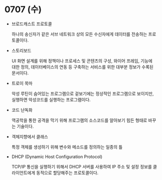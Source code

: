 # 0707 (수)

- 브로드캐스트 프로토콜

    하나의 송신자가 같은 서브 네트워크 상의 모든 수신자에게 데이터를 전송하는 프로토콜이다.

- 스토리보드

    UI 화면 설계를 위해 정책이나 프로세스 및 콘텐츠의 구성, 와이어 프레임, 기능에 대한 정의, 데이터베이스의 연동 등 구축하는 서비스를 위한 대부분 정보가 수록된 문서이다.

- 트로이 목마

    악성 루틴이 숨어있는 프로그램으로 겉보기에는 정상적인 프로그램으로 보이지만, 실행하면 악성코드를 실행하는 프로그램이다.

- 코드 난독화

    역공학을 통한 공격을 막기 위해 프로그램의 소스코드를 알아보기 힘든 형태로 바꾸는 기술이다.

- 객체지향에서 클래스

    특정 객체를 생성하기 위해 변수와 메소드를 정의하는 일종의 틀

- DHCP (Dynamic Host Configuration Protocol)

    TCP/IP 통신을 실행하기 위해서 DHCP 서버를 사용하여 IP 주소 및 설정 정보를 클라이언트에게 동적으로 할당해주는 프로토콜이다.